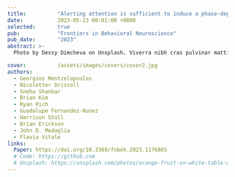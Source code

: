 ```yaml
---
title:          "Alerting attention is sufficient to induce a phase-dependent behavior that can be predicted by frontal EEG"
date:           2023-05-23 00:01:00 +0800
selected:       true
pub:            "Frontiers in Behavioral Neuroscience"
pub_date:       "2023"
abstract: >-
  Photo by Dessy Dimcheva on Unsplash. Viverra nibh cras pulvinar mattis nunc sed. Quam quisque id diam vel quam elementum pulvinar etiam. Ac felis donec et odio pellentesque. Ligula ullamcorper malesuada proin libero nunc consequat interdum varius sit. A pellentesque sit amet porttitor eget. Magna fermentum iaculis eu non diam phasellus vestibulum lorem sed.

cover:          /assets/images/covers/cover2.jpg
authors:
  - Georgios Mentzelopoulos
  - Nicoletter Driscoll
  - Sneha Shankar
  - Brian Kim
  - Ryan Rich
  - Guadalupe Fernandez-Nunez
  - Harrison Stoll
  - Brian Erickson
  - John D. Medaglia
  - Flavia Vitale
links:
  Paper: https://doi.org/10.3389/fnbeh.2023.1176865
  # Code: https://github.com
  # Unsplash: https://unsplash.com/photos/orange-fruit-on-white-table-cloth-ISX_imp8t1o
---
```

